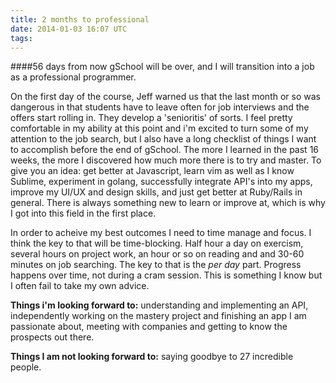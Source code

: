 ```yaml
---
title: 2 months to professional
date: 2014-01-03 16:07 UTC
tags:
---
```


####56 days from now gSchool will be over, and I will transition into a job as a professional programmer. 

On the first day of the course, Jeff warned us that the last month or so was dangerous in that students have to leave often for job interviews and the offers start rolling in. They develop a 'senioritis' of sorts. I feel pretty comfortable in my ability at this point and i'm excited to turn some of my attention to the job search, but I also have a long checklist of things I want to accomplish before the end of gSchool. The more I learned in the past 16 weeks, the more I discovered how much more there is to try and master.  To give you an idea: get better at Javascript, learn vim as well as I know Sublime, experiment in golang, successfully integrate API's into my apps, improve my UI/UX and design skills, and just get better at Ruby/Rails in general. There is always something new to learn or improve at, which is why I got into this field in the first place. 

In order to acheive my best outcomes I need to time manage and focus. I think the key to that will be time-blocking. Half hour a day on exercism, several hours on project work, an hour or so on reading and and 30-60 minutes on job searching. The key to that is the *per day* part. Progress happens over time, not during a cram session. This is something I know but I often fail to take my own advice.

**Things i'm looking forward to:** understanding and implementing an API, independently working on the mastery project and finishing an app I am passionate about, meeting with companies and getting to know the prospects out there. 

**Things I am not looking forward to:** saying goodbye to 27 incredible people. 




